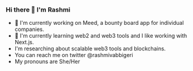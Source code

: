 ### Hi there 👋 I'm Rashmi

- 🔭 I'm currently working on Meed, a bounty board app for individual companies.
- 🌱 I'm currently learning web2 and web3 tools and I like working with Next.js.
- I'm researching about scalable web3 tools and blockchains.
- You can reach me on twitter @rashmivabbigeri
- My pronouns are She/Her

<!--
**Rashmi-278/Rashmi-278** is a ✨ _special_ ✨ repository because its `README.md` (this file) appears on your GitHub profile.

Here are some ideas to get you started:

-  I’m currently working on ...
-  I’m currently learning ...
- 👯 I’m looking to collaborate on ...
- 🤔 I’m looking for help with ...
- 💬 Ask me about ...
- 📫 How to reach me: ...
- 😄 Pronouns: ...
- ⚡ Fun fact: ...
-->
